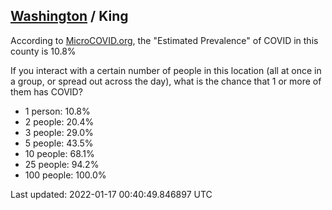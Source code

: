 
## [Washington](/united-states/washington) / King

According to [MicroCOVID.org](http://microcovid.org),
the "Estimated Prevalence" of COVID in this county is 10.8%

If you interact with a certain number of people in this location
(all at once in a group, or spread out across the day), what is the chance that
1 or more of them has COVID?

- 1 person: 10.8%
- 2 people: 20.4%
- 3 people: 29.0%
- 5 people: 43.5%
- 10 people: 68.1%
- 25 people: 94.2%
- 100 people: 100.0%

Last updated: 2022-01-17 00:40:49.846897 UTC
